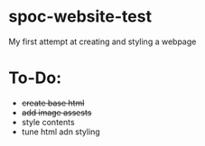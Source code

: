 # spoc-website-test
My first attempt at creating and styling a webpage

# To-Do:
- ~~create base html~~
- ~~add image assests~~
- style contents
- tune html adn styling